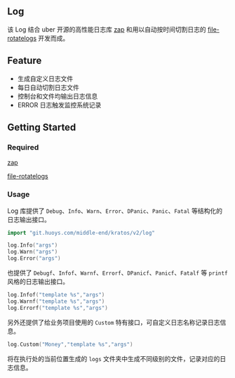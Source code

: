 ## Log 

该 Log 结合 uber 开源的高性能日志库 [zap](https://github.com/uber-go/zap) 和用以自动按时间切割日志的 [file-rotatelogs](https://github.com/lestrrat-go/file-rotatelogs) 开发而成。



## Feature

- 生成自定义日志文件
- 每日自动切割日志文件
- 控制台和文件均输出日志信息
- ERROR 日志触发监控系统记录



## Getting Started

### Required

 [zap](https://github.com/uber-go/zap) 

 [file-rotatelogs](https://github.com/lestrrat-go/file-rotatelogs) 



### Usage

Log 库提供了  `Debug`、`Info`、`Warn`、`Error`、`DPanic`、`Panic`、`Fatal` 等结构化的日志输出接口。

```go
import "git.huoys.com/middle-end/kratos/v2/log"

log.Info("args")
log.Warn("args")
log.Error("args")
```

也提供了  `Debugf`、`Infof`、`Warnf`、`Errorf`、`DPanicf`、`Panicf`、`Fatalf` 等 `printf` 风格的日志输出接口。

```go
log.Infof("template %s","args")
log.Warnf("template %s","args")
log.Errorf("template %s","args")
```

另外还提供了给业务项目使用的 `Custom` 特有接口，可自定义日志名称记录日志信息。

```go
log.Custom("Money","template %s","args")
```



将在执行处的当前位置生成的 `logs` 文件夹中生成不同级别的文件，记录对应的日志信息。



















